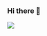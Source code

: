 ### Hi there 👋

<img src="https://github-readme-stats.vercel.app/api/top-langs/?username=safitri02&theme=vue">
